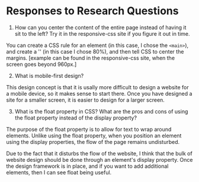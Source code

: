 # Responses to Research Questions

1. How can you center the content of the entire page instead of having it sit to the left? Try it in the responsive-css site if you figure it out in time.

You can create a CSS rule for an element (in this case, I chose the `<main>`), and create a '<max-width>' (in this case I chose 80%), and then tell CSS to center the margins.  [example can be found in the responsive-css site, when the screen goes beyond 960px.]

2. What is mobile-first design?

This design concept is that it is usally more difficult to design a website for a mobile device, so it makes sense to start there.  Once you have designed a site for a smaller screen, it is easier to design for a larger screen.

3. What is the float property in CSS? What are the pros and cons of using the float property instead of the display property?

The purpose of the float property is to allow for text to wrap around elements.  Unlike using the float property, when you position an element using the display properties, the flow of the page remains undisturbed.

Due to the fact that it disturbs the flow of the website, I think that the bulk of website design should be done through an element's display property.  Once the design framework is in place, and if you want to add additional elements, then I can see float being useful.
